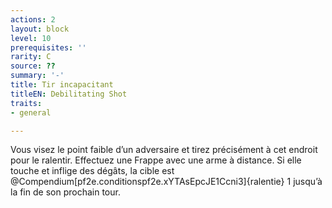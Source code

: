 ```yaml
---
actions: 2
layout: block
level: 10
prerequisites: ''
rarity: C
source: ??
summary: '-'
title: Tir incapacitant
titleEN: Debilitating Shot
traits:
- general

---
```


<p>Vous visez le point faible d’un adversaire et tirez précisément à cet endroit pour le ralentir. Effectuez une Frappe avec une arme à distance. Si elle touche et inflige des dégâts, la cible est @Compendium[pf2e.conditionspf2e.xYTAsEpcJE1Ccni3]{ralentie} 1 jusqu’à la fin de son prochain tour.</p>